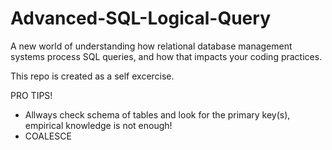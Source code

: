 # Advanced-SQL-Logical-Query
A new world of understanding how relational database management systems process SQL queries, and how that impacts your coding practices.

This repo is created as a self excercise.

PRO TIPS!

   - Allways check schema of tables and look for the primary key(s), empirical knowledge is not enough!
   - COALESCE
